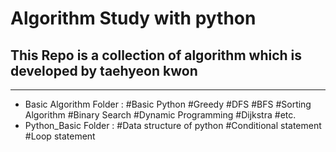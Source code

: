 # Algorithm Study with python
## This Repo is a collection of algorithm which is developed by taehyeon kwon
---
* Basic Algorithm Folder : #Basic Python #Greedy #DFS #BFS #Sorting Algorithm #Binary Search #Dynamic Programming #Dijkstra #etc.
* Python_Basic Folder : #Data structure of python #Conditional statement #Loop statement
